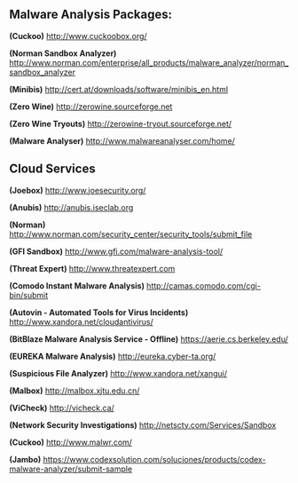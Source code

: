 ## Malware Analysis Packages:
**(Cuckoo)** http://www.cuckoobox.org/

**(Norman Sandbox Analyzer)** http://www.norman.com/enterprise/all_products/malware_analyzer/norman_sandbox_analyzer

**(Minibis)** http://cert.at/downloads/software/minibis_en.html

**(Zero Wine)** http://zerowine.sourceforge.net

**(Zero Wine Tryouts)** http://zerowine-tryout.sourceforge.net/

**(Malware Analyser)** http://www.malwareanalyser.com/home/

## Cloud Services
**(Joebox)** http://www.joesecurity.org/

**(Anubis)** http://anubis.iseclab.org

**(Norman)** http://www.norman.com/security_center/security_tools/submit_file

**(GFI Sandbox)** http://www.gfi.com/malware-analysis-tool/

**(Threat Expert)** http://www.threatexpert.com

**(Comodo Instant Malware Analysis)** http://camas.comodo.com/cgi-bin/submit

**(Autovin - Automated Tools for Virus Incidents)** http://www.xandora.net/cloudantivirus/

**(BitBlaze Malware Analysis Service - Offline)** https://aerie.cs.berkeley.edu/

**(EUREKA Malware Analysis)** http://eureka.cyber-ta.org/

**(Suspicious File Analyzer)** http://www.xandora.net/xangui/

**(Malbox)** http://malbox.xjtu.edu.cn/

**(ViCheck)** http://vicheck.ca/

**(Network Security Investigations)** http://netscty.com/Services/Sandbox

**(Cuckoo)** http://www.malwr.com/

**(Jambo)** https://www.codexsolution.com/soluciones/products/codex-malware-analyzer/submit-sample
